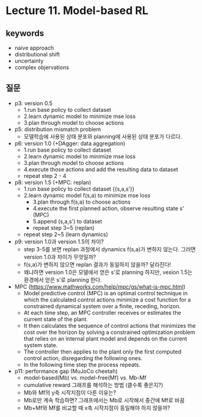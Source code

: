 # Lecture 11. Model-based RL

## keywords
- naive approach
- distributional shift
- uncertainty
- complex objervations

## 질문
- p3: version 0.5
  - 1.run base policy to collect dataset
  - 2.learn dynamic model to minimize mse loss
  - 3.plan through model to choose actions
- p5: distribution mismatch problem
  - 모델학습에 사용된 상태 분포와 planning에 사용된 상태 분포가 다르다.
- p6: version 1.0 (+DAgger: data aggregation)
  - 1.run base policy to collect dataset
  - 2.learn dynamic model to minimize mse loss
  - 3.plan through model to choose actions
  - 4.execute those actions and add the resulting data to dataset
  - repeat step 2 - 4
- p8: version 1.5 (+MPC: replan)
  - 1.run base policy to collect dataset {(s,a,s')}
  - 2.learn dynamic model f(s,a) to minimize mse loss
    - 3.plan through f(s,a) to choose actions
    - 4.execute the first planned action, observe resulting state s' (MPC)
    - 5.append (s,a,s') to dataset
    - repeat step 3~5 (replan)
  - repeat step 2~5 (learn dynamics)
- p9: version 1.0과 version 1.5의 차이?
  - step 3-5를 보면 replan 과정에서 dynamics f(s,a)가 변하지 않는다. 그러면 version 1.0과 차이가 무엇일까?
  - f(s,a)가 변하지 않으면 replan 결과가 동일하지 않을까? 달라진다!
  - 왜냐하면 version 1.0은 모델에서 얻은 s'로 planning 하지만, vesion 1.5는 환경에서 얻은 s'로 planning 한다.
- MPC (https://www.mathworks.com/help/mpc/gs/what-is-mpc.html)
  - Model predictive control (MPC) is an optimal control technique in which the calculated control actions minimize a cost function for a constrained dynamical system over a finite, receding, horizon.
  - At each time step, an MPC controller receives or estimates the current state of the plant.
  - It then calculates the sequence of control actions that minimizes the cost over the horizon by solving a constrained optimization problem that relies on an internal plant model and depends on the current system state.
  - The controller then applies to the plant only the first computed control action, disregarding the following ones.
  - In the following time step the process repeats.
- p11: performance gap (MuJoCo cheetah)
  - model-based(Mb) vs. model-free(Mf) vs. Mb-Mf
  - cumulative reward 그래프를 해석하는 방법 (클수록 좋은지?)
  - Mb와 Mf의 y축 시작지점이 다른 이유는?
  - Mb로만 계속 학습하면? 그래프에서는 Mb로 시작해서 중간에 Mf로 바꿈
  - Mb+Mf와 Mf를 비교할 때 x축 시작지점이 동일해야 하지 않을까? 

 
